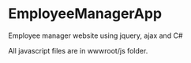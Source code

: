 # EmployeeManagerApp
Employee manager website using jquery, ajax and C#

All javascript files are in wwwroot/js folder.
